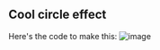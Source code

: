 ## Cool circle effect
Here's the code to make this:
![image](https://github.com/user-attachments/assets/7830943d-4e56-4886-b4f4-97846c99f985)
